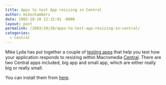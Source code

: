 ```yaml
---
title: Apps to test App resizing in Central
author: mikechambers
date: 2003-10-20 12:15:01 -0800
layout: post
permalink: /2003/10/20/apps-to-test-app-resizing-in-central/
categories:
  - Central
---
```



Mike Lyda has put together a couple of [testing apps][1] that help you test how your application responds to resizing within Macromedia [Central][2]. There are two Central apps included, big app and small app, which are either really big or really small.

You can install them from [here][1].

 [1]: http://oddhammer.com/blog/central.php?id=P39
 [2]: http://www.macromedia.com/go/central/
